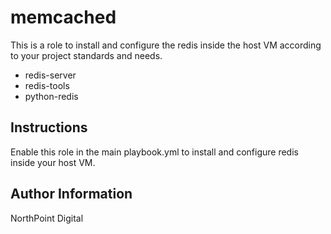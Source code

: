 # memcached

This is a role to install and configure the redis inside the host VM according to your project standards and needs.

* redis-server
* redis-tools
* python-redis

## Instructions

Enable this role in the main playbook.yml to install and configure redis inside your host VM.

## Author Information

NorthPoint Digital
